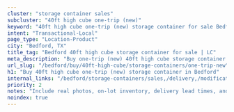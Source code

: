 ```yaml
---
cluster: "storage container sales"
subcluster: "40ft high cube one-trip (new)"
keyword: "40ft high cube one-trip (new) storage container for sale Bedford, TX"
intent: "Transactional-Local"
page_type: "Location-Product"
city: "Bedford, TX"
title_tag: "Bedford 40ft high cube storage container for sale | LC"
meta_description: "Buy one-trip (new) 40ft high cube storage container sale with local delivery in Bedford, TX. LC Container — local Since 2003. Request a fast quote today."
url_slug: "/bedford/buy/40ft-high-cube/storage-containers/one-trip-new"
h1: "Buy 40ft high cube one-trip (new) storage container in Bedford"
internal_links: "/bedford/storage-containers/sales,/delivery,/modifications"
priority: 2
notes: "Include real photos, on-lot inventory, delivery lead times, and financing info."
noindex: true
---
```


<!-- TODO: Add unique city/inventory copy, images, and internal links here. -->
